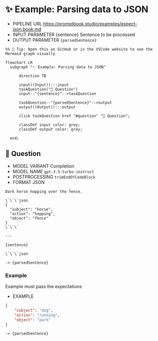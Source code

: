 # ✨ Example: Parsing data to JSON

-   PIPELINE URL https://promptbook.studio/examples/expect-json.book.md
-   INPUT  PARAMETER {sentence} Sentence to be processed
-   OUTPUT PARAMETER `{parsedSentence}`

<!--Graph-->
<!-- ⚠️ WARNING: This code has been generated so that any manual changes will be overwritten -->

```mermaid
%% 🔮 Tip: Open this on GitHub or in the VSCode website to see the Mermaid graph visually

flowchart LR
  subgraph "✨ Example: Parsing data to JSON"

      direction TB

      input((Input)):::input
      taskQuestion("💬 Question")
      input--"{sentence}"-->taskQuestion

      taskQuestion--"{parsedSentence}"-->output
      output((Output)):::output

      click taskQuestion href "#question" "💬 Question";

      classDef input color: grey;
      classDef output color: grey;

  end;
```

<!--/Graph-->

## 💬 Question

-   MODEL VARIANT Completion
-   MODEL NAME `gpt-3.5-turbo-instruct`
-   POSTPROCESSING `trimEndOfCodeBlock`
-   FORMAT JSON

```
Dark horse hopping over the fence.

\`\`\`json
{
  "subject": "horse",
  "action": "hopping",
  "object": "fence"
}
\`\`\`

---

{sentence}

\`\`\`json
```

`-> {parsedSentence}`

### Example

Example must pass the expectations

-   EXAMPLE

```json
{
    "subject": "dog",
    "action": "running",
    "object": "park"
}
```

`-> {parsedSentence}`

